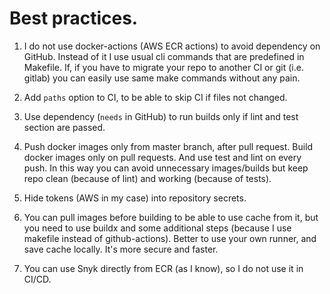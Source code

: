 # Best practices.

1. I do not use docker-actions (AWS ECR actions) to avoid dependency on GitHub. Instead of it I use usual cli commands
that are predefined in Makefile. If, if you have to migrate your repo to another CI or git (i.e. gitlab) you can 
easily use same make commands without any pain.

2. Add `paths` option to CI, to be able to skip CI if files not changed.

3. Use dependency (`needs` in GitHub) to run builds only if lint and test section are passed.

4. Push docker images only from master branch, after pull request. Build docker images only on pull requests. And use 
test and lint on every push. In this way you can avoid unnecessary images/builds but keep repo clean (because of lint)
and working (because of tests).

5. Hide tokens (AWS in my case) into repository secrets.

6. You can pull images before building to be able to use cache from it, but you need to use buildx and some additional
steps (because I use makefile instead of github-actions). Better to use your own runner, and save cache locally.
It's more secure and faster.

8. You can use Snyk directly from ECR (as I know), so I do not use it in CI/CD.
